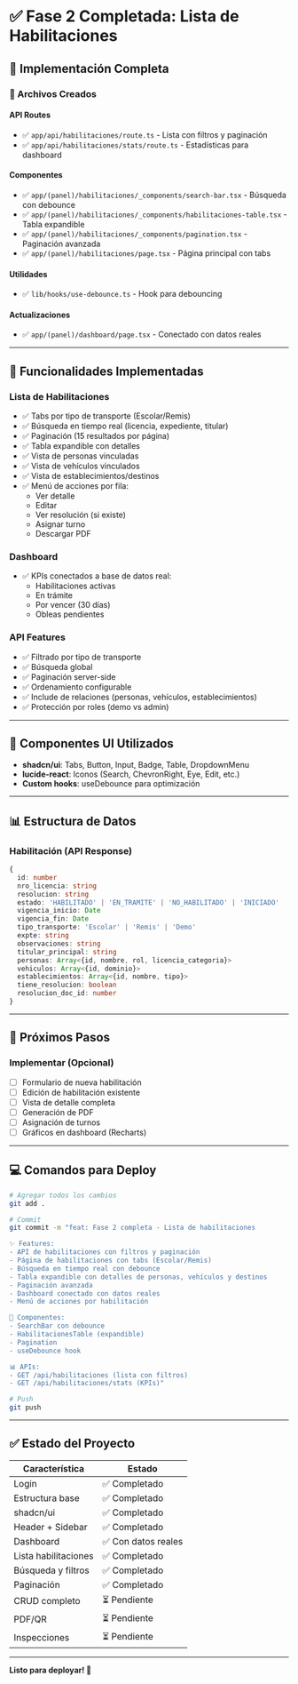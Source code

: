 # ✅ Fase 2 Completada: Lista de Habilitaciones

## 🎉 Implementación Completa

### 📁 Archivos Creados

#### **API Routes**
- ✅ `app/api/habilitaciones/route.ts` - Lista con filtros y paginación
- ✅ `app/api/habilitaciones/stats/route.ts` - Estadísticas para dashboard

#### **Componentes**
- ✅ `app/(panel)/habilitaciones/_components/search-bar.tsx` - Búsqueda con debounce
- ✅ `app/(panel)/habilitaciones/_components/habilitaciones-table.tsx` - Tabla expandible
- ✅ `app/(panel)/habilitaciones/_components/pagination.tsx` - Paginación avanzada
- ✅ `app/(panel)/habilitaciones/page.tsx` - Página principal con tabs

#### **Utilidades**
- ✅ `lib/hooks/use-debounce.ts` - Hook para debouncing

#### **Actualizaciones**
- ✅ `app/(panel)/dashboard/page.tsx` - Conectado con datos reales

---

## 🚀 Funcionalidades Implementadas

### **Lista de Habilitaciones**
- ✅ Tabs por tipo de transporte (Escolar/Remis)
- ✅ Búsqueda en tiempo real (licencia, expediente, titular)
- ✅ Paginación (15 resultados por página)
- ✅ Tabla expandible con detalles
- ✅ Vista de personas vinculadas
- ✅ Vista de vehículos vinculados
- ✅ Vista de establecimientos/destinos
- ✅ Menú de acciones por fila:
  - Ver detalle
  - Editar
  - Ver resolución (si existe)
  - Asignar turno
  - Descargar PDF

### **Dashboard**
- ✅ KPIs conectados a base de datos real:
  - Habilitaciones activas
  - En trámite
  - Por vencer (30 días)
  - Obleas pendientes

### **API Features**
- ✅ Filtrado por tipo de transporte
- ✅ Búsqueda global
- ✅ Paginación server-side
- ✅ Ordenamiento configurable
- ✅ Include de relaciones (personas, vehículos, establecimientos)
- ✅ Protección por roles (demo vs admin)

---

## 🎨 Componentes UI Utilizados

- **shadcn/ui**: Tabs, Button, Input, Badge, Table, DropdownMenu
- **lucide-react**: Iconos (Search, ChevronRight, Eye, Edit, etc.)
- **Custom hooks**: useDebounce para optimización

---

## 📊 Estructura de Datos

### **Habilitación (API Response)**
```typescript
{
  id: number
  nro_licencia: string
  resolucion: string
  estado: 'HABILITADO' | 'EN_TRAMITE' | 'NO_HABILITADO' | 'INICIADO'
  vigencia_inicio: Date
  vigencia_fin: Date
  tipo_transporte: 'Escolar' | 'Remis' | 'Demo'
  expte: string
  observaciones: string
  titular_principal: string
  personas: Array<{id, nombre, rol, licencia_categoria}>
  vehiculos: Array<{id, dominio}>
  establecimientos: Array<{id, nombre, tipo}>
  tiene_resolucion: boolean
  resolucion_doc_id: number
}
```

---

## 🔧 Próximos Pasos

### **Implementar (Opcional)**
- [ ] Formulario de nueva habilitación
- [ ] Edición de habilitación existente
- [ ] Vista de detalle completa
- [ ] Generación de PDF
- [ ] Asignación de turnos
- [ ] Gráficos en dashboard (Recharts)

---

## 💻 Comandos para Deploy

```bash
# Agregar todos los cambios
git add .

# Commit
git commit -m "feat: Fase 2 completa - Lista de habilitaciones

✨ Features:
- API de habilitaciones con filtros y paginación
- Página de habilitaciones con tabs (Escolar/Remis)
- Búsqueda en tiempo real con debounce
- Tabla expandible con detalles de personas, vehículos y destinos
- Paginación avanzada
- Dashboard conectado con datos reales
- Menú de acciones por habilitación

🎨 Componentes:
- SearchBar con debounce
- HabilitacionesTable (expandible)
- Pagination
- useDebounce hook

📊 APIs:
- GET /api/habilitaciones (lista con filtros)
- GET /api/habilitaciones/stats (KPIs)"

# Push
git push
```

---

## ✅ Estado del Proyecto

| Característica | Estado |
|----------------|--------|
| Login | ✅ Completado |
| Estructura base | ✅ Completado |
| shadcn/ui | ✅ Completado |
| Header + Sidebar | ✅ Completado |
| Dashboard | ✅ Con datos reales |
| Lista habilitaciones | ✅ Completado |
| Búsqueda y filtros | ✅ Completado |
| Paginación | ✅ Completado |
| CRUD completo | ⏳ Pendiente |
| PDF/QR | ⏳ Pendiente |
| Inspecciones | ⏳ Pendiente |

---

**Listo para deployar! 🚀**
